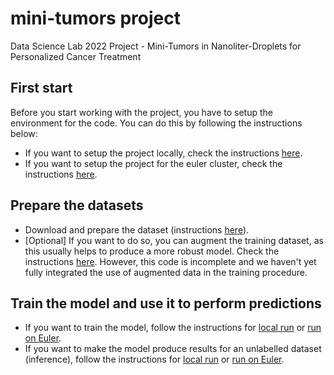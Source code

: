 # mini-tumors project
Data Science Lab 2022 Project - Mini-Tumors in Nanoliter-Droplets for Personalized Cancer Treatment

## First start
Before you start working with the project, you have to setup the environment for the code. You can do this by following the instructions below:
- If you want to setup the project locally, check the instructions [here](docs/environment.md#instructions-for-the-local-setup).
- If you want to setup the project for the euler cluster, check the instructions [here](docs/environment.md#instructions-for-the-euler-setup).

## Prepare the datasets
- Download and prepare the dataset (instructions [here](docs/preparing_data.md)).
- \[Optional\] If you want to do so, you can augment the training dataset, as this usually helps to produce a more robust model. Check the instructions [here](docs/augmentations.md). However, this code is incomplete and we haven't yet fully integrated the use of augmented data in the training procedure.

## Train the model and use it to perform predictions
- If you want to train the model, follow the instructions for [local run](docs/train.md#instructions-for-local-training) or [run on Euler](docs/train.md#instructions-for-training-on-euler).
- If you want to make the model produce results for an unlabelled dataset (inference), follow the instructions for [local run](docs/inference.md#instructions-for-local-inference) or [run on Euler](docs/inference.md#instructions-for-inference-on-euler).
